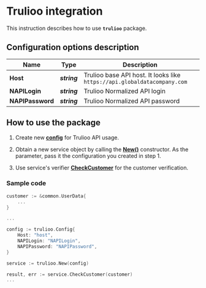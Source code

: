 # Trulioo integration

This instruction describes how to use **`trulioo`** package.

## Configuration options description

| **Name** | **Type** | **Description** |
| -------- | -------- | --------------- |
| **Host** | _**string**_ | Trulioo base API host. It looks like `https://api.globaldatacompany.com` |
| **NAPILogin** | _**string**_ | Trulioo Normalized API login |
| **NAPIPassword** | _**string**_ | Trulioo Normalized API password |

## How to use the package

1) Create new [**config**](contract.go#L9) for Trulioo API usage.

2) Obtain a new service object by calling the [**New()**](trulioo.go#L16) constructor. As the parameter, pass it the configuration you created in step 1.

3) Use service's verifier [**CheckCustomer**](trulioo.go#L24) for the customer verification.

### Sample code

```go
customer := &common.UserData{
    ...
}

...

config := trulioo.Config{
    Host: "host",
    NAPILogin: "NAPILogin",
    NAPIPassword: "NAPIPassword",
}

service := trulioo.New(config)

result, err := service.CheckCustomer(customer)
...
```
